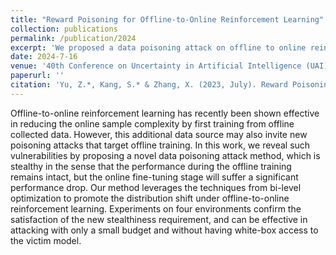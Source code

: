 ```yaml
---
title: "Reward Poisoning for Offline-to-Online Reinforcement Learning"
collection: publications
permalink: /publication/2024
excerpt: 'We proposed a data poisoning attack on offline to online reinforcement learning to stealthily promote distribution shift.'
date: 2024-7-16
venue: '40th Conference on Uncertainty in Artificial Intelligence (UAI)'
paperurl: ''
citation: 'Yu, Z.*, Kang, S.* & Zhang, X. (2023, July). Reward Poisoning for Offline-to-Online Reinforcement Learning. Accepted by Conference on Uncertainty in Artificial Intelligence (UAI 2024).'
---
```


Offline-to-online reinforcement learning has recently been shown effective in reducing the online sample complexity by first training from offline collected data. However, this additional data source may also invite new poisoning attacks that target offline training. In this work, we reveal such vulnerabilities by proposing a novel data poisoning attack method, which is stealthy in the sense that the performance during the offline training remains intact, but the online fine-tuning stage will suffer a significant performance drop. Our method leverages the techniques from bi-level optimization to promote the distribution shift under offline-to-online reinforcement learning. Experiments on four environments confirm the satisfaction of the new stealthiness requirement, and can be effective in attacking with only a small budget and without having white-box access to the victim model.
